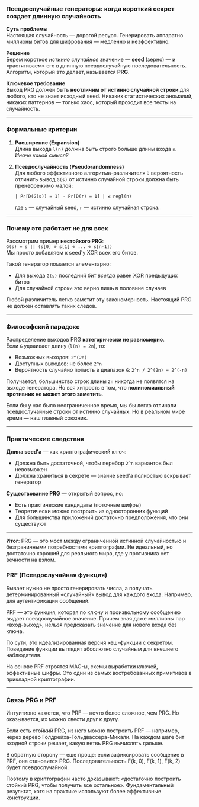 ### Псевдослучайные генераторы: когда короткий секрет создает длинную случайность

**Суть проблемы**  
Настоящая случайность — дорогой ресурс. Генерировать аппаратно миллионы битов для шифрования — медленно и неэффективно.  

**Решение**  
Берем короткое *истинно случайное* значение — **seed** (зерно) — и «растягиваем» его в длинную псевдослучайную последовательность. Алгоритм, который это делает, называется **PRG**.  

**Ключевое требование**  
Выход PRG должен быть **неотличим от истинно случайной строки** для любого, кто не знает исходный seed. Никаких статистических аномалий, никаких паттернов — только хаос, который проходит все тесты на случайность.  

---

### Формальные критерии

1. **Расширение (Expansion)**  
   Длина выхода `l(n)` должна быть строго больше длины входа `n`.  
   *Иначе какой смысл?*

2. **Псевдослучайность (Pseudorandomness)**  
   Для любого эффективного алгоритма-различителя `D` вероятность отличить вывод `G(s)` от истинно случайной строки должна быть пренебрежимо малой:  

   ```                                          
   | Pr[D(G(s)) = 1] - Pr[D(r) = 1] | ≤ negl(n)
   ```

   где `s` — случайный seed, `r` — истинно случайная строка.

---

### Почему это работает не для всех

Рассмотрим пример **нестойкого PRG**:  
`G(s) = s || (s[0] ⊕ s[1] ⊕ ... ⊕ s[n-1])`  
Мы просто добавляем к seed'у XOR всех его битов.

Такой генератор ломается элементарно:  
- Для выхода `G(s)` последний бит *всегда* равен XOR предыдущих битов  
- Для случайной строки это верно лишь в половине случаев  

Любой различитель легко заметит эту закономерность. Настоящий PRG не должен оставлять таких следов.

---

### Философский парадокс

Распределение выходов PRG **категорически не равномерно**.  
Если `G` удваивает длину (`l(n) = 2n`), то:
- Возможных выходов: `2^(2n)`  
- Доступных выходов: не более `2^n`  
- Вероятность случайно попасть в диапазон `G`: `2^n / 2^(2n) = 2^(-n)`

Получается, большинство строк длины `2n` никогда не появятся на выходе генератора. Но вся хитрость в том, что **полиномиальный противник не может этого заметить**. 

Если бы у нас было неограниченное время, мы бы легко отличали псевдослучайные строки от истинно случайных. Но в реальном мире время — наш главный союзник.

---

### Практические следствия

**Длина seed'а** — как криптографический ключ:
- Должна быть достаточной, чтобы перебор `2^n` вариантов был невозможен
- Должна храниться в секрете — знание seed'а полностью вскрывает генератор

**Существование PRG** — открытый вопрос, но:
- Есть практические кандидаты (поточные шифры)
- Теоретически можно построить из односторонних функций
- Для большинства приложений достаточно предположения, что они существуют

---

**Итог**: PRG — это мост между ограниченной истинной случайностью и безграничными потребностями криптографии. Не идеальный, но достаточно хороший для реального мира, где у противника нет вечности на взлом.

### PRF (Псевдослучайная функция)

Бывает нужно не просто генерировать числа, а получать детерминированный «случайный» вывод для каждого входа. Например, для аутентификации сообщений. 

PRF — это функция, которая по ключу и произвольному сообщению выдает псевдослучайное значение. Причем зная даже миллионы пар «вход-выход», нельзя предсказать значение для нового входа без ключа. 

По сути, это идеализированная версия хеш-функции с секретом. Поведение функции выглядит абсолютно случайным для внешнего наблюдателя. 

На основе PRF строятся MAC-ы, схемы выработки ключей, эффективные шифры. Это один из самых востребованных примитивов в прикладной криптографии.

***

### Связь PRG и PRF

Интуитивно кажется, что PRF — нечто более сложное, чем PRG. Но оказывается, их можно свести друг к другу. 

Если есть стойкий PRG, из него можно построить PRF — например, через дерево Голдрейха-Гольдвассера-Микали. На каждом шаге бит входной строки решает, какую ветвь PRG вычислять дальше. 

В обратную сторону — еще проще: если зафиксировать сообщение в PRF, она становится PRG. Последовательность F(k, 0), F(k, 1), F(k, 2) будет псевдослучайной. 

Поэтому в криптографии часто доказывают: «достаточно построить стойкий PRG, чтобы получить все остальное». Фундаментальный результат, хотя на практике используют более эффективные конструкции.